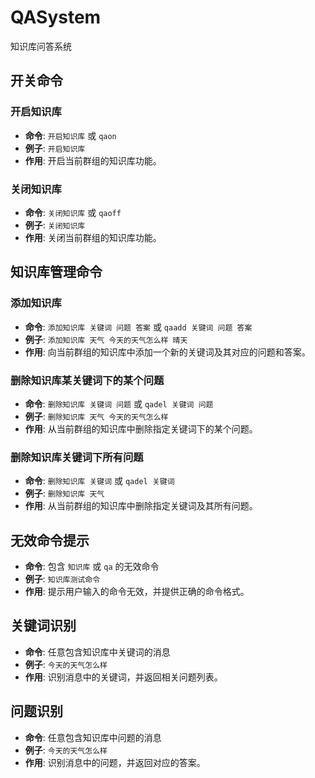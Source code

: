 # QASystem

知识库问答系统

## 开关命令

### 开启知识库

- **命令**: `开启知识库` 或 `qaon`
- **例子**: `开启知识库`
- **作用**: 开启当前群组的知识库功能。

### 关闭知识库

- **命令**: `关闭知识库` 或 `qaoff`
- **例子**: `关闭知识库`
- **作用**: 关闭当前群组的知识库功能。

## 知识库管理命令

### 添加知识库

- **命令**: `添加知识库 关键词 问题 答案` 或 `qaadd 关键词 问题 答案`
- **例子**: `添加知识库 天气 今天的天气怎么样 晴天`
- **作用**: 向当前群组的知识库中添加一个新的关键词及其对应的问题和答案。

### 删除知识库某关键词下的某个问题

- **命令**: `删除知识库 关键词 问题` 或 `qadel 关键词 问题`
- **例子**: `删除知识库 天气 今天的天气怎么样`
- **作用**: 从当前群组的知识库中删除指定关键词下的某个问题。

### 删除知识库关键词下所有问题

- **命令**: `删除知识库 关键词` 或 `qadel 关键词`
- **例子**: `删除知识库 天气`
- **作用**: 从当前群组的知识库中删除指定关键词及其所有问题。

## 无效命令提示

- **命令**: 包含 `知识库` 或 `qa` 的无效命令
- **例子**: `知识库测试命令`
- **作用**: 提示用户输入的命令无效，并提供正确的命令格式。

## 关键词识别

- **命令**: 任意包含知识库中关键词的消息
- **例子**: `今天的天气怎么样`
- **作用**: 识别消息中的关键词，并返回相关问题列表。

## 问题识别

- **命令**: 任意包含知识库中问题的消息
- **例子**: `今天的天气怎么样`
- **作用**: 识别消息中的问题，并返回对应的答案。
